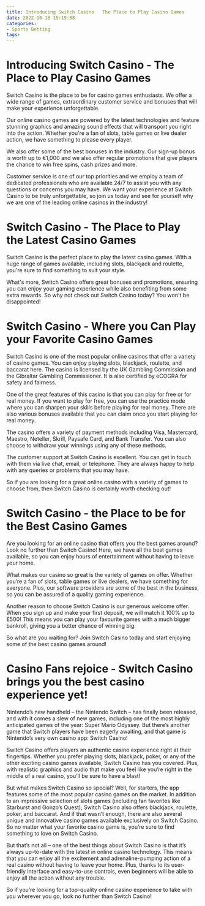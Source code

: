 ```yaml
---
title: Introducing Switch Casino   The Place to Play Casino Games
date: 2022-10-18 15:19:08
categories:
- Sports Betting
tags:
---
```



#  Introducing Switch Casino - The Place to Play Casino Games

Switch Casino is the place to be for casino games enthusiasts. We offer a wide range of games, extraordinary customer service and bonuses that will make your experience unforgettable.

Our online casino games are powered by the latest technologies and feature stunning graphics and amazing sound effects that will transport you right into the action. Whether you're a fan of slots, table games or live dealer action, we have something to please every player.

We also offer some of the best bonuses in the industry. Our sign-up bonus is worth up to €1,000 and we also offer regular promotions that give players the chance to win free spins, cash prizes and more.

Customer service is one of our top priorities and we employ a team of dedicated professionals who are available 24/7 to assist you with any questions or concerns you may have. We want your experience at Switch Casino to be truly unforgettable, so join us today and see for yourself why we are one of the leading online casinos in the industry!

#  Switch Casino - The Place to Play the Latest Casino Games

Switch Casino is the perfect place to play the latest casino games. With a huge range of games available, including slots, blackjack and roulette, you're sure to find something to suit your style.

What's more, Switch Casino offers great bonuses and promotions, ensuring you can enjoy your gaming experience while also benefiting from some extra rewards. So why not check out Switch Casino today? You won't be disappointed!

#  Switch Casino - Where you Can Play your Favorite Casino Games

Switch Casino is one of the most popular online casinos that offer a variety of casino games. You can enjoy playing slots, blackjack, roulette, and baccarat here. The casino is licensed by the UK Gambling Commission and the Gibraltar Gambling Commissioner. It is also certified by eCOGRA for safety and fairness.

One of the great features of this casino is that you can play for free or for real money. If you want to play for free, you can use the practice mode where you can sharpen your skills before playing for real money. There are also various bonuses available that you can claim once you start playing for real money.

The casino offers a variety of payment methods including Visa, Mastercard, Maestro, Neteller, Skrill, Paysafe Card, and Bank Transfer. You can also choose to withdraw your winnings using any of these methods.

The customer support at Switch Casino is excellent. You can get in touch with them via live chat, email, or telephone. They are always happy to help with any queries or problems that you may have.

So if you are looking for a great online casino with a variety of games to choose from, then Switch Casino is certainly worth checking out!

#  Switch Casino - the Place to be for the Best Casino Games

Are you looking for an online casino that offers you the best games around? Look no further than Switch Casino! Here, we have all the best games available, so you can enjoy hours of entertainment without having to leave your home.

What makes our casino so great is the variety of games on offer. Whether you’re a fan of slots, table games or live dealers, we have something for everyone. Plus, our software providers are some of the best in the business, so you can be assured of a quality gaming experience.

Another reason to choose Switch Casino is our generous welcome offer. When you sign up and make your first deposit, we will match it 100% up to £500! This means you can play your favourite games with a much bigger bankroll, giving you a better chance of winning big.

So what are you waiting for? Join Switch Casino today and start enjoying some of the best casino games around!

#  Casino Fans rejoice - Switch Casino brings you the best casino experience yet!

Nintendo’s new handheld – the Nintendo Switch – has finally been released, and with it comes a slew of new games, including one of the most highly anticipated games of the year: Super Mario Odyssey. But there’s another game that Switch players have been eagerly awaiting, and that game is Nintendo’s very own casino app: Switch Casino!

Switch Casino offers players an authentic casino experience right at their fingertips. Whether you prefer playing slots, blackjack, poker, or any of the other exciting casino games available, Switch Casino has you covered. Plus, with realistic graphics and audio that make you feel like you’re right in the middle of a real casino, you’ll be sure to have a blast!

But what makes Switch Casino so special? Well, for starters, the app features some of the most popular casino games on the market. In addition to an impressive selection of slots games (including fan favorites like Starburst and Gonzo’s Quest), Switch Casino also offers blackjack, roulette, poker, and baccarat. And if that wasn’t enough, there are also several unique and innovative casino games available exclusively on Switch Casino. So no matter what your favorite casino game is, you’re sure to find something to love on Switch Casino.

But that’s not all – one of the best things about Switch Casino is that it’s always up-to-date with the latest in online casino technology. This means that you can enjoy all the excitement and adrenaline-pumping action of a real casino without having to leave your home. Plus, thanks to its user-friendly interface and easy-to-use controls, even beginners will be able to enjoy all the action without any trouble.

So if you’re looking for a top-quality online casino experience to take with you wherever you go, look no further than Switch Casino!